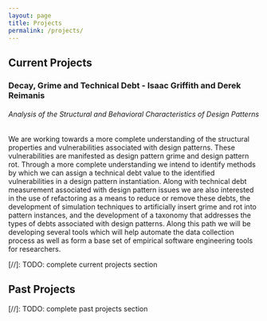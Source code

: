 ```yaml
---
layout: page
title: Projects
permalink: /projects/
---
```

## Current Projects
### Decay, Grime and Technical Debt - Isaac Griffith and Derek Reimanis
###### Analysis of the Structural and Behavioral Characteristics of Design Patterns
We are working towards a more complete understanding of the structural properties and vulnerabilities associated with design patterns. 
These vulnerabilities are manifested as design pattern grime and design pattern rot. 
Through a more complete understanding we intend to identify methods by which we can assign a technical debt value to the identified vulnerabilities in a design pattern instantiation. 
Along with technical debt measurement associated with design pattern issues we are also interested in the use of refactoring as a means to reduce or remove these debts, the development of simulation techniques to artificially insert grime and rot into pattern instances, and the development of a taxonomy that addresses the types of debts associated with design patterns.
 Along this path we will be developing several tools which will help automate the data collection process as well as form a base set of empirical software engineering tools for researchers.

[//]: TODO: complete current projects section
 
## Past Projects
[//]: TODO: complete past projects section
